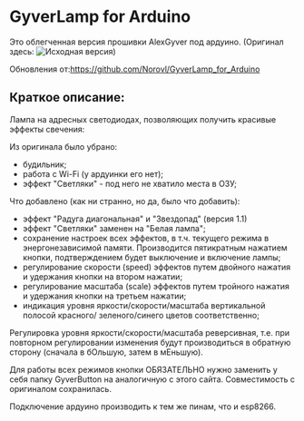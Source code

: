﻿# GyverLamp for Arduino 

Это облегченная версия прошивки AlexGyver под ардуино.
(Оригинал здесь: ![Исходная версия](https://github.com/AlexGyver/GyverLamp/))

Обновления от:https://github.com/Norovl/GyverLamp_for_Arduino

## Краткое описание:

Лампа на адресных светодиодах, позволяющих получить красивые эффекты свечения:

Из оригинала было убрано:
- 	будильник;
- 	работа с Wi-Fi (у ардуинки его нет);
- 	эффект "Светляки" - под него не хватило места в ОЗУ;

Что добавлено (как ни странно, но да, было что добавить):
-   эффект "Радуга диагональная" и "Звездопад" (версия 1.1)
- 	эффект "Светляки" заменен на "Белая лампа";
- 	сохранение настроек всех эффектов, в т.ч. текущего режима в энергонезависимой
	памяти.	Производится пятикратным нажатием кнопки, подтверждением будет
	выключение и включение лампы;
- 	регулирование скорости (speed) эффектов путем двойного нажатия и удержания
	кнопки на втором нажатии;
- 	регулирование масштаба (scale) эффектов путем тройного нажатия и удержания 
	кнопки на третьем нажатии;
- 	индикация уровня яркости/скорости/масштаба вертикальной полосой	красного/
	зеленого/синего цветов соответственно;

Регулировка уровня яркости/скорости/масштаба реверсивная, т.е. при повторном
регулировании изменения будут производиться в обратную сторону (сначала в бОльшую,
затем в мЕньшую).

Для работы всех режимов кнопки ОБЯЗАТЕЛЬНО нужно заменить у себя папку GyverButton
на аналогичную с этого сайта. Совместимость с оригиналом сохранилась.

Подключение ардуино производить к тем же пинам, что и esp8266.
